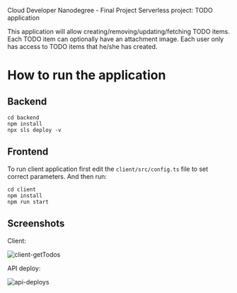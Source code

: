 Cloud Developer Nanodegree - Final Project
Serverless project: TODO application

This application will allow creating/removing/updating/fetching TODO items. Each TODO item can optionally have an attachment image. Each user only has access to TODO items that he/she has created.

# How to run the application

## Backend

```
cd backend
npm install
npx sls deploy -v
```

## Frontend

To run client application first edit the `client/src/config.ts` file to set correct parameters. And then run:

```
cd client
npm install
npm run start
```

## Screenshots

Client:

![client-getTodos](https://github.com/ngotu2307/Cloud-Developer-Final-Project/assets/9153265/4a366aa8-a163-49e3-8872-5d32fa6e9a9e)

API deploy:

![api-deploys](https://github.com/ngotu2307/Cloud-Developer-Final-Project/assets/9153265/9d94c289-a854-4b0d-bccd-69918c89449d)

